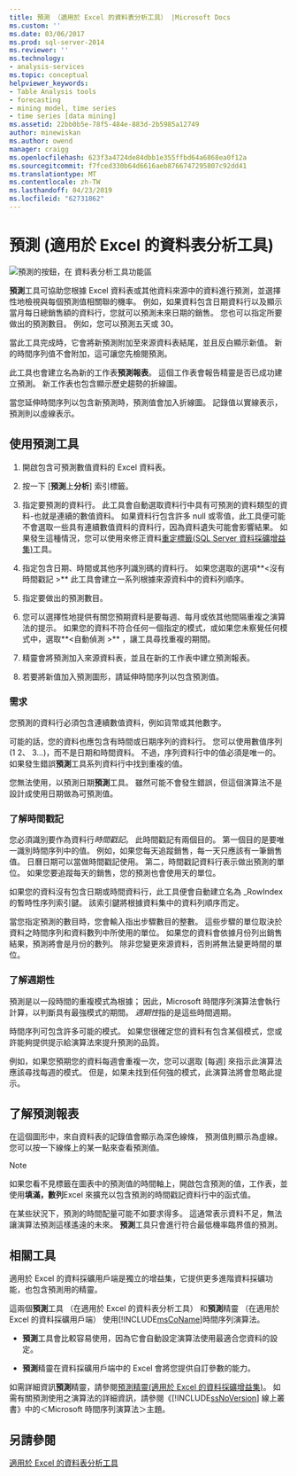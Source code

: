 ```yaml
---
title: 預測 （適用於 Excel 的資料表分析工具） |Microsoft Docs
ms.custom: ''
ms.date: 03/06/2017
ms.prod: sql-server-2014
ms.reviewer: ''
ms.technology:
- analysis-services
ms.topic: conceptual
helpviewer_keywords:
- Table Analysis tools
- forecasting
- mining model, time series
- time series [data mining]
ms.assetid: 22bb0b5e-78f5-484e-883d-2b5985a12749
author: minewiskan
ms.author: owend
manager: craigg
ms.openlocfilehash: 623f3a4724de84dbb1e355ffbd64a6868ea0f12a
ms.sourcegitcommit: f7fced330b64d6616aeb8766747295807c92dd41
ms.translationtype: MT
ms.contentlocale: zh-TW
ms.lasthandoff: 04/23/2019
ms.locfileid: "62731862"
---
```

# <a name="forecast-table-analysis-tools-for-excel"></a>預測 (適用於 Excel 的資料表分析工具)
  ![預測的按鈕，在 資料表分析工具功能區](media/tat-forecast.gif "預測資料表分析工具功能區中的按鈕")  
  
 **預測**工具可協助您根據 Excel 資料表或其他資料來源中的資料進行預測，並選擇性地檢視與每個預測值相關聯的機率。 例如，如果資料包含日期資料行以及顯示當月每日總銷售額的資料行，您就可以預測未來日期的銷售。 您也可以指定所要做出的預測數目。 例如，您可以預測五天或 30。  
  
 當此工具完成時，它會將新預測附加至來源資料表結尾，並且反白顯示新值。 新的時間序列值不會附加，這可讓您先檢閱預測。  
  
 此工具也會建立名為新的工作表**預測報表**。 這個工作表會報告精靈是否已成功建立預測。 新工作表也包含顯示歷史趨勢的折線圖。  
  
 當您延伸時間序列以包含新預測時，預測值會加入折線圖。 記錄值以實線表示，預測則以虛線表示。  
  
## <a name="using-the-forecast-tool"></a>使用預測工具  
  
1.  開啟包含可預測數值資料的 Excel 資料表。  
  
2.  按一下 [**預測**上**分析**] 索引標籤。  
  
3.  指定要預測的資料行。 此工具會自動選取資料行中具有可預測的資料類型的資料-也就是連續的數值資料。 如果資料行包含許多 null 或零值，此工具便可能不會選取一些具有連續數值資料的資料行，因為資料遺失可能會影響結果。 如果發生這種情況，您可以使用來修正資料[重定標籤&#40;SQL Server 資料採礦增益集&#41;](relabel-sql-server-data-mining-add-ins.md)工具。  
  
4.  指定包含日期、時間或其他序列識別碼的資料行。 如果您選取的選項**\<沒有時間戳記 >** 此工具會建立一系列根據來源資料中的資料列順序。  
  
5.  指定要做出的預測數目。  
  
6.  您可以選擇性地提供有關您預期資料是要每週、每月或依其他間隔重複之演算法的提示。 如果您的資料不符合任何一個指定的模式，或如果您未察覺任何模式中，選取**\<自動偵測 >** ，讓工具尋找重複的期間。  
  
7.  精靈會將預測加入來源資料表，並且在新的工作表中建立預測報表。  
  
8.  若要將新值加入預測圖形，請延伸時間序列以包含預測值。  
  
### <a name="requirements"></a>需求  
 您預測的資料行必須包含連續數值資料，例如貨幣或其他數字。  
  
 可能的話，您的資料也應包含有時間或日期序列的資料行。 您可以使用數值序列 (1 2、 3...)，而不是日期和時間資料。 不過，序列資料行中的值必須是唯一的。 如果發生錯誤**預測**工具系列資料行中找到重複的值。  
  
 您無法使用，以預測日期**預測**工具。 雖然可能不會發生錯誤，但這個演算法不是設計成使用日期做為可預測值。  
  
### <a name="understanding-time-stamps"></a>了解時間戳記  
 您必須識別要作為資料行*時間戳記*。 此時間戳記有兩個目的。 第一個目的是要唯一識別時間序列中的值。 例如，如果您每天追蹤銷售，每一天只應該有一筆銷售值。 日曆日期可以當做時間戳記使用。 第二，時間戳記資料行表示做出預測的單位。 如果您要追蹤每天的銷售，您的預測也會使用天的單位。  
  
 如果您的資料沒有包含日期或時間資料行，此工具便會自動建立名為 _RowIndex 的暫時性序列索引鍵。 該索引鍵將根據資料集中的資料列順序而定。  
  
 當您指定預測的數目時，您會輸入指出步驟數目的整數。 這些步驟的單位取決於資料之時間序列和資料數列中所使用的單位。 如果您的資料會依據月份列出銷售結果，預測將會是月份的數列。 除非您變更來源資料，否則將無法變更時間的單位。  
  
### <a name="understanding-periodicity"></a>了解週期性  
 預測是以一段時間的重複模式為根據； 因此，Microsoft 時間序列演算法會執行計算，以判斷具有最強模式的期間。 *週期性*指的是這些時間週期。  
  
 時間序列可包含許多可能的模式。 如果您很確定您的資料有包含某個模式，您或許能夠提供提示給演算法來提升預測的品質。  
  
 例如，如果您預期您的資料每週會重複一次，您可以選取 [每週] 來指示此演算法應該尋找每週的模式。 但是，如果未找到任何強的模式，此演算法將會忽略此提示。  
  
## <a name="understanding-the-forecasting-report"></a>了解預測報表  
 在這個圖形中，來自資料表的記錄值會顯示為深色線條， 預測值則顯示為虛線。 您可以按一下線條上的某一點來查看預測值。  
  
> [!NOTE]  
>  如果您看不見標籤在圖表中的預測值的時間軸上，開啟包含預測的值，工作表，並使用**填滿，數列**Excel 來擴充以包含預測的時間戳記資料行中的函式值。  
  
 在某些狀況下，預測的時間配量可能不如要求得多。 這通常表示資料不足，無法讓演算法預測這樣遙遠的未來。 **預測**工具只會進行符合最低機率臨界值的預測。  
  
## <a name="related-tools"></a>相關工具  
 適用於 Excel 的資料採礦用戶端是獨立的增益集，它提供更多進階資料採礦功能，也包含預測用的精靈。  
  
 這兩個**預測**工具 （在適用於 Excel 的資料表分析工具） 和**預測**精靈 （在適用於 Excel 的資料採礦用戶端） 使用[!INCLUDE[msCoName](../includes/msconame-md.md)]時間序列演算法。  
  
-   **預測**工具會比較容易使用，因為它會自動設定演算法使用最適合您資料的設定。  
  
-   **預測**精靈在資料採礦用戶端中的 Excel 會將您提供自訂參數的能力。  
  
 如需詳細資訊**預測**精靈，請參閱[預測精靈&#40;適用於 Excel 的資料採礦增益集&#41;](forecast-wizard-data-mining-add-ins-for-excel.md)。 如需有關預測使用之演算法的詳細資訊，請參閱《[!INCLUDE[ssNoVersion](../includes/ssnoversion-md.md)] 線上叢書》中的＜Microsoft 時間序列演算法＞主題。  
  
## <a name="see-also"></a>另請參閱  
 [適用於 Excel 的資料表分析工具](table-analysis-tools-for-excel.md)  
  
  
